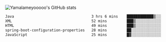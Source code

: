 ![Yamalameyooooo's GitHub stats](https://github-readme-stats.vercel.app/api?username=yamalameyooooo&theme=transparent&show_icons=true\&show=reviews,discussions_started,discussions_answered,prs_merged,prs_merged_percentage)

<!--START_SECTION:waka-->

```txt
Java                                   3 hrs 6 mins    ████████████▒░░░░░░░░░░░░   49.49 %
XML                                    52 mins         ███▒░░░░░░░░░░░░░░░░░░░░░   13.84 %
HTML                                   49 mins         ███▒░░░░░░░░░░░░░░░░░░░░░   13.08 %
spring-boot-configuration-properties   28 mins         ██░░░░░░░░░░░░░░░░░░░░░░░   07.62 %
JavaScript                             25 mins         █▓░░░░░░░░░░░░░░░░░░░░░░░   06.71 %
```

<!--END_SECTION:waka-->
